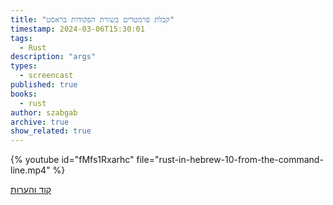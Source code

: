 ```yaml
---
title: "קבלת פרמטרים בשורת הפקודות בראסט"
timestamp: 2024-03-06T15:30:01
tags:
  - Rust
description: "args"
types:
  - screencast
published: true
books:
  - rust
author: szabgab
archive: true
show_related: true
---
```





{% youtube id="fMfs1Rxarhc" file="rust-in-hebrew-10-from-the-command-line.mp4" %}


[קוד והערות](https://github.com/szabgab/learning-rust-in-hebrew-2024-02-25)
